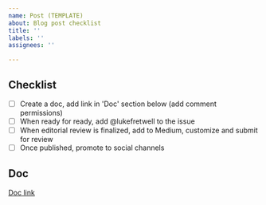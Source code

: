 ```yaml
---
name: Post (TEMPLATE)
about: Blog post checklist
title: ''
labels: ''
assignees: ''

---
```


## Checklist

- [ ] Create a doc, add link in 'Doc' section below (add comment permissions)
- [ ] When ready for ready, add @lukefretwell to the issue
- [ ] When editorial review is finalized, add to Medium, customize and submit for review
- [ ] Once published, promote to social channels

## Doc

[Doc link](#)

